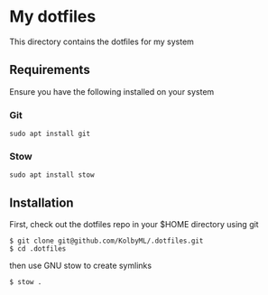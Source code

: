 # My dotfiles

This directory contains the dotfiles for my system

## Requirements

Ensure you have the following installed on your system

### Git

```
sudo apt install git
```

### Stow

```
sudo apt install stow
```

## Installation

First, check out the dotfiles repo in your $HOME directory using git

```
$ git clone git@github.com/KolbyML/.dotfiles.git
$ cd .dotfiles
```

then use GNU stow to create symlinks

```
$ stow .
```
